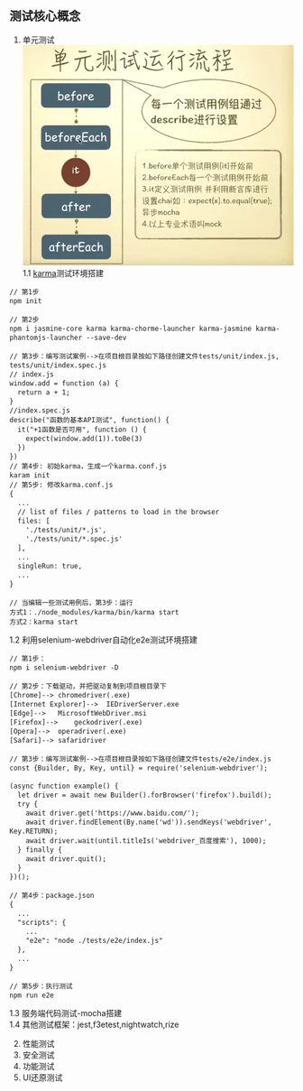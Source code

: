 ## 测试核心概念
1. 单元测试<br/>
![](./../images/js_test/jt001.png)<br/>
1.1 [karma](http://karma-runner.github.io/3.0/intro/installation.html)测试环境搭建<br/>
```
// 第1步
npm init

// 第2步
npm i jasmine-core karma karma-chorme-launcher karma-jasmine karma-phantomjs-launcher --save-dev

// 第3步：编写测试案例-->在项目根目录按如下路径创建文件tests/unit/index.js, tests/unit/index.spec.js
// index.js
window.add = function (a) {
  return a + 1;
}
//index.spec.js
describe("函数的基本API测试", function() {
  it("+1函数是否可用", function () {
    expect(window.add(1)).toBe(3)
  })
})
// 第4步: 初始karma，生成一个karma.conf.js
karam init 
// 第5步: 修改karma.conf.js
{
  ...
  // list of files / patterns to load in the browser
  files: [
    './tests/unit/*.js',
    './tests/unit/*.spec.js'
  ],
  ...
  singleRun: true,
  ...
}

// 当编辑一些测试用例后，第3步：运行
方式1：./node_modules/karma/bin/karma start 
方式2：karma start
```
1.2 利用selenium-webdriver自动化e2e测试环境搭建<br/>
```
// 第1步：
npm i selenium-webdriver -D

// 第2步：下载驱动，并把驱动复制到项目根目录下
[Chrome]-->	chromedriver(.exe)
[Internet Explorer]-->	IEDriverServer.exe
[Edge]-->	MicrosoftWebDriver.msi
[Firefox]-->	geckodriver(.exe)
[Opera]-->	operadriver(.exe)
[Safari]-->	safaridriver

// 第3步：编写测试案例-->在项目根目录按如下路径创建文件tests/e2e/index.js
const {Builder, By, Key, until} = require('selenium-webdriver');

(async function example() {
  let driver = await new Builder().forBrowser('firefox').build();
  try {
    await driver.get('https://www.baidu.com/');
    await driver.findElement(By.name('wd')).sendKeys('webdriver', Key.RETURN);
    await driver.wait(until.titleIs('webdriver_百度搜索'), 1000);
  } finally {
    await driver.quit();
  }
})();

// 第4步：package.json
{
  ...
  "scripts": {
    ...
    "e2e": "node ./tests/e2e/index.js"
  },
  ...
}

// 第5步：执行测试
npm run e2e
```
1.3 服务端代码测试-mocha搭建<br/>
1.4 其他测试框架：jest,f3etest,nightwatch,rize<br/>

2. 性能测试<br/>
3. 安全测试<br/>
4. 功能测试<br/>
5. UI还原测试<br/>